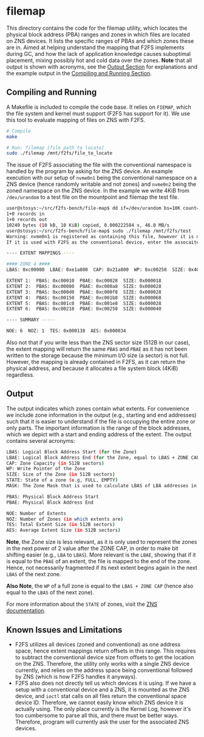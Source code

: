 # filemap

This directory contains the code for the filemap utility, which locates the physical block address (PBA) ranges and zones in which files are located on ZNS devices. It lists the specific ranges of PBAs and which zones these are in. Aimed at helping understand the mapping that F2FS implements during GC, and how the lack of application knowledge causes suboptimal placement, mixing possibly hot and cold data over the zones. **Note** that all output is shown with acronyms, see the [Output Section](https://github.com/nicktehrany/f2fs-bench/tree/master/file-map#output) for explanations and the example output in the [Compiling and Running Section](https://github.com/nicktehrany/f2fs-bench/tree/master/file-map#compiling-and-running).

## Compiling and Running

A Makefile is included to compile the code base. It relies on `FIEMAP`, which the file system and kernel must support (F2FS has support for it). We use this tool to evaluate mapping of files on ZNS with F2FS.

```bash
# Compile
make

# Run: filemap [file path to locate]
sudo ./filemap /mnt/f2fs/file_to_locate
```

The issue of F2FS associating the file with the conventional namespace is handled by the program by asking for the ZNS device. An example execution with our setup of `nvme0n1` being the conventional namespace on a ZNS device (hence randomly writable and not zones) and `nvme0n2` being the zoned namespace on the ZNS device. In the example we write 4KiB from `/dev/urandom` to a test file on the mountpoint and filemap the test file.

```bash
user@stosys:~/src/f2fs-bench/file-map$ dd if=/dev/urandom bs=10K count=1 >> /mnt/f2fs/test
1+0 records in
1+0 records out
10240 bytes (10 kB, 10 KiB) copied, 0.000222584 s, 46.0 MB/s
user@stosys:~/src/f2fs-bench/file-map$ sudo ./filemap /mnt/f2fs/test
Warning: nvme0n1 is registered as containing this file, however it is not a ZNS.
If it is used with F2FS as the conventional device, enter the assocaited ZNS device name: nvme0n2

---- EXTENT MAPPINGS ----

#### ZONE 4 ####
LBAS: 0xc00000  LBAE: 0xe1a800  CAP: 0x21a800  WP: 0xc00258  SIZE: 0x400000  STATE: 0x20  MASK: 0xffc00000

EXTENT 1:  PBAS: 0xc00010  PBAE: 0xc00028  SIZE: 0x000018
EXTENT 2:  PBAS: 0xc00080  PBAE: 0xc000a8  SIZE: 0x000028
EXTENT 3:  PBAS: 0xc000d0  PBAE: 0xc000f8  SIZE: 0x000028
EXTENT 4:  PBAS: 0xc00150  PBAE: 0xc001b8  SIZE: 0x000068
EXTENT 5:  PBAS: 0xc001c0  PBAE: 0xc001e8  SIZE: 0x000028
EXTENT 6:  PBAS: 0xc00218  PBAE: 0xc00258  SIZE: 0x000040

---- SUMMARY -----

NOE: 6  NOZ: 1  TES: 0x000138  AES: 0x000034
```

Also not that if you write less than the ZNS sector size (512B in our case), the extent mapping will return the same `PBAS` and `PBAE` as it has not been written to the storage because the minimum I/O size (a sector) is not full. However, the mapping is already contained in F2FS, as it can return the physical address, and because it allocates a file system block (4KiB) regardless.

## Output

The output indicates which zones contain what extents. For convenience we include zone information in the output (e.g., starting and end addresses) such that it is easier to understand if the file is occupying the entire zone or only parts. The important information is the range of the block addresses, which we depict with a start and ending address of the extent. The output contains several acronyms:

```bash
LBAS: Logical Block Address Start (for the Zone)
LBAE: Logical Block Address End (for the Zone, equal to LBAS + ZONE CAP)
CAP: Zone Capacity (in 512B sectors)
WP: Write Pointer of the Zone
SIZE: Size of the Zone (in 512B sectors)
STATE: State of a zone (e.g, FULL, EMPTY)
MASK: The Zone Mask that is used to calculate LBAS of LBA addresses in a zone

PBAS: Physical Block Address Start
PBAE: Physical Block Address End 

NOE: Number of Extents
NOZ: Number of Zones (in which extents are)
TES: Total Extent Size (in 512B sectors)
AES: Average Extent Size (in 512B sectors)
```

**Note**, the Zone size is less relevant, as it is only used to represent the zones in the next power of 2 value after the ZONE CAP, in order to make bit shifting easier (e.g., `LBA` to `LBAS`). More relevant is the `LBAE`, showing that if it is equal to the `PBAE` of an extent, the file is mapped to the end of the zone. Hence, not necessarily fragmented if its next extent begins again in the next `LBAS` of the next zone. 

**Also Note**, the `WP` of a full zone is equal to the `LBAS + ZONE CAP` (hence also equal to the `LBAS` of the next zone).

For more information about the `STATE` of zones, visit the [ZNS documentation](https://zonedstorage.io/docs/linux/zbd-api#zone-condition).

## Known Issues and Limitations

- F2FS utilizes all devices (zoned and conventional) as one address space, hence extent mappings return offsets in this range. This requires to subtract the conventional device size from offsets to get the location on the ZNS. Therefore, the utility only works with a single ZNS device currently, and relies on the address space being conventional followed by ZNS (which is how F2FS handles it anyways). 
- F2FS also does not directly tell us which devices it is using. If we have a setup with a conventional device and a ZNS, it is mounted as the ZNS device, and `ioctl` stat calls on all files return the conventional space device ID. Therefore, we cannot easily know which ZNS device it is actually using. The only place currently is the Kernel Log, however it's too cumbersome to parse all this, and there must be better ways. Therefore, program will currently ask the user for the associated ZNS devices.
